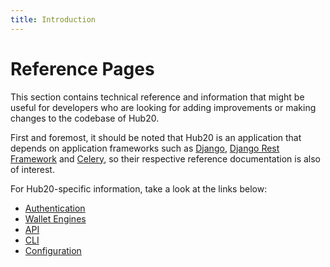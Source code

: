 ```yaml
---
title: Introduction
---
```


# Reference Pages

This section contains technical reference and information that might
be useful for developers who are looking for adding improvements or
making changes to the codebase of Hub20.

First and foremost, it should be noted that Hub20 is an application
that depends on application frameworks such as
[Django](https://docs.djangoproject.com/en/3.2/ref/),
[Django Rest Framework](https://www.django-rest-framework.org/) and
[Celery](https://docs.celeryproject.org/en/stable/reference/index.html), so
their respective reference documentation is also of interest.

For Hub20-specific information, take a look at the links below:


  - [Authentication](./authentication.md)
  - [Wallet Engines](./wallets.md)
  - [API](./api.md)
  - [CLI](./cli.md)
  - [Configuration](./configuration.md)
